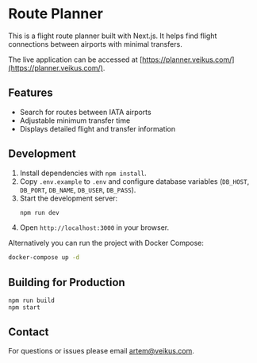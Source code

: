 # Route Planner

This is a flight route planner built with Next.js. It helps find flight connections between airports with minimal transfers.

The live application can be accessed at [https://planner.veikus.com/](https://planner.veikus.com/).

## Features
- Search for routes between IATA airports
- Adjustable minimum transfer time
- Displays detailed flight and transfer information

## Development
1. Install dependencies with `npm install`.
2. Copy `.env.example` to `.env` and configure database variables (`DB_HOST`, `DB_PORT`, `DB_NAME`, `DB_USER`, `DB_PASS`).
3. Start the development server:
   ```bash
   npm run dev
   ```
4. Open `http://localhost:3000` in your browser.

Alternatively you can run the project with Docker Compose:
```bash
docker-compose up -d
```

## Building for Production
```
npm run build
npm start
```

## Contact
For questions or issues please email [artem@veikus.com](mailto:artem@veikus.com).
